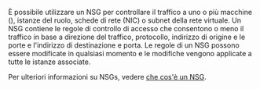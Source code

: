 È possibile utilizzare un NSG per controllare il traffico a uno o più macchine (), istanze del ruolo, schede di rete (NIC) o subnet della rete virtuale. Un NSG contiene le regole di controllo di accesso che consentono o meno il traffico in base a direzione del traffico, protocollo, indirizzo di origine e le porte e l'indirizzo di destinazione e porta. Le regole di un NSG possono essere modificate in qualsiasi momento e le modifiche vengono applicate a tutte le istanze associate.

Per ulteriori informazioni su NSGs, vedere [che cos'è un NSG](../articles/virtual-network/virtual-networks-nsg.md).
